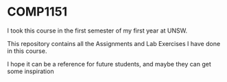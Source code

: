 # COMP1151
I took this course in the first semester of my first year at UNSW.

This repository contains all the Assignments and Lab Exercises I have done in this course. 

I hope it can be a reference for future students, and maybe they can get some inspiration
